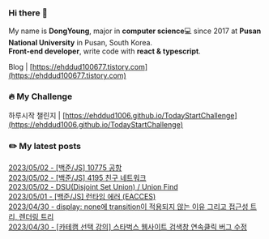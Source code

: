 
### Hi there 👋
My name is **DongYoung**, major in **computer science**💻 since 2017 at **Pusan National University** in Pusan, South Korea.  
**Front-end developer**, write code with **react & typescript**.

Blog | [https://ehddud100677.tistory.com](https://ehddud100677.tistory.com)

### 🔥 My Challenge
하루시작 챌린지 | [https://ehddud1006.github.io/TodayStartChallenge](https://ehddud1006.github.io/TodayStartChallenge)  

### ✏️ My latest posts
[2023/05/02 - [백준/JS] 10775 공항](https://ehddud100677.tistory.com/830) <br/>
[2023/05/02 - [백준/JS] 4195 친구 네트워크](https://ehddud100677.tistory.com/829) <br/>
[2023/05/02 - DSU(Disjoint Set Union) / Union Find](https://ehddud100677.tistory.com/828) <br/>
[2023/05/01 - [백준/JS] 런타임 에러 (EACCES)](https://ehddud100677.tistory.com/827) <br/>
[2023/04/30 - display: none에 transition이 적용되지 않는 이유 그리고 접근성 트리, 렌더링 트리](https://ehddud100677.tistory.com/826) <br/>
[2023/04/30 - [카테캠 선택 강의] 스타벅스 웹사이트 검색창 연속클릭 버그 수정](https://ehddud100677.tistory.com/825) <br/>
